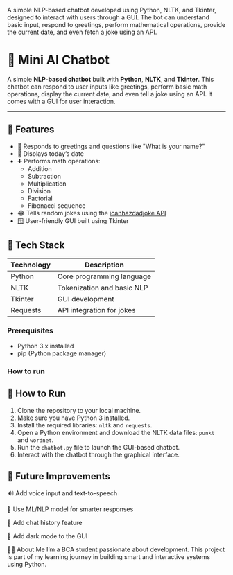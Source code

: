 A simple NLP-based chatbot developed using Python, NLTK, and Tkinter, designed to interact with users through a GUI. The bot can understand basic input, respond to greetings, perform mathematical operations, provide the current date, and even fetch a joke using an API.

# 🤖 Mini AI Chatbot

A simple **NLP-based chatbot** built with **Python**, **NLTK**, and **Tkinter**. This chatbot can respond to user inputs like greetings, perform basic math operations, display the current date, and even tell a joke using an API. It comes with a GUI for user interaction.

---

## 🧠 Features

- 👋 Responds to greetings and questions like "What is your name?"
- 📅 Displays today’s date
- ➕ Performs math operations:
  - Addition
  - Subtraction
  - Multiplication
  - Division
  - Factorial
  - Fibonacci sequence
- 😂 Tells random jokes using the [icanhazdadjoke API](https://icanhazdadjoke.com/)
- 🪟 User-friendly GUI built using Tkinter

## 🔧 Tech Stack

| Technology | Description |
|------------|-------------|
| Python     | Core programming language |
| NLTK       | Tokenization and basic NLP |
| Tkinter    | GUI development |
| Requests   | API integration for jokes |


### Prerequisites

- Python 3.x installed
- pip (Python package manager)

### How to run

## 🔧 How to Run

1. Clone the repository to your local machine.
2. Make sure you have Python 3 installed.
3. Install the required libraries: `nltk` and `requests`.
4. Open a Python environment and download the NLTK data files: `punkt` and `wordnet`.
5. Run the `chatbot.py` file to launch the GUI-based chatbot.
6. Interact with the chatbot through the graphical interface.

## 📌 Future Improvements

🔊 Add voice input and text-to-speech

🧠 Use ML/NLP model for smarter responses

💾 Add chat history feature

🎨 Add dark mode to the GUI

🙋‍♀️ About Me
I’m a BCA student passionate about development. This project is part of my learning journey in building smart and interactive systems using Python.


